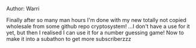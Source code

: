 Author: Warri

Finally after so many man hours I'm done with my new totally not copied wholesale from some github repo cryptosystem!
...I don't have a use for it yet, but then I realised I can use it for a number guessing game! Now to make it into a subathon to get more subscriberzzz
